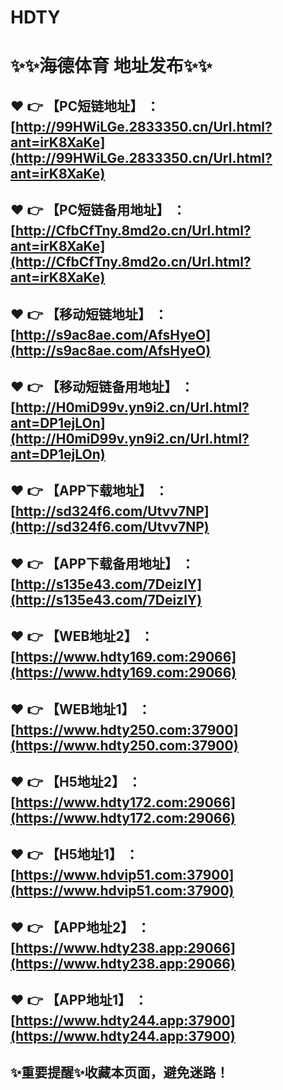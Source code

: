 HDTY
====

✨✨海德体育 地址发布✨✨
====

❤️ 👉 【PC短链地址】 ：[http://99HWiLGe.2833350.cn/Url.html?ant=irK8XaKe](http://99HWiLGe.2833350.cn/Url.html?ant=irK8XaKe)
------  

❤️ 👉 【PC短链备用地址】 ：[http://CfbCfTny.8md2o.cn/Url.html?ant=irK8XaKe](http://CfbCfTny.8md2o.cn/Url.html?ant=irK8XaKe)
------  

❤️ 👉 【移动短链地址】 ：[http://s9ac8ae.com/AfsHyeO](http://s9ac8ae.com/AfsHyeO)
-------  
  
❤️ 👉 【移动短链备用地址】 ：[http://H0miD99v.yn9i2.cn/Url.html?ant=DP1ejLOn](http://H0miD99v.yn9i2.cn/Url.html?ant=DP1ejLOn)
-------  
  
❤️ 👉 【APP下载地址】 ：[http://sd324f6.com/Utvv7NP](http://sd324f6.com/Utvv7NP)
------  

❤️ 👉 【APP下载备用地址】 ：[http://s135e43.com/7DeizlY](http://s135e43.com/7DeizlY)
------   

❤️ 👉 【WEB地址2】 ：[https://www.hdty169.com:29066](https://www.hdty169.com:29066)
------  

❤️ 👉 【WEB地址1】 ：[https://www.hdty250.com:37900](https://www.hdty250.com:37900)
-----  

❤️ 👉 【H5地址2】 ：[https://www.hdty172.com:29066](https://www.hdty172.com:29066)
------  

❤️ 👉 【H5地址1】 ：[https://www.hdvip51.com:37900](https://www.hdvip51.com:37900)
-------  

❤️ 👉 【APP地址2】 ：[https://www.hdty238.app:29066](https://www.hdty238.app:29066)
------  

❤️ 👉 【APP地址1】 ：[https://www.hdty244.app:37900](https://www.hdty244.app:37900)
------  

✨重要提醒✨收藏本页面，避免迷路！
------  
